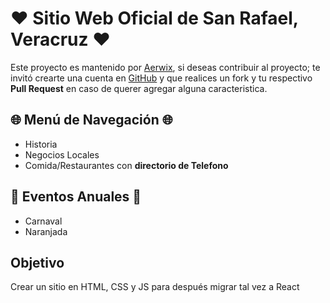 #  ❤ Sitio Web Oficial de San Rafael, Veracruz  ❤
Este proyecto es mantenido por [Aerwix](https://github.com/Aerwix), si deseas contribuir al proyecto; te invitó  crearte una cuenta en [GitHub](https://github.com/join) y que realices un fork y tu respectivo **Pull Request** en caso de querer agregar alguna caracteristica.
## 🌐 Menú de Navegación 🌐
- Historia
- Negocios Locales
- Comida/Restaurantes con **directorio de Telefono**

## 🌸 Eventos Anuales 🌸
- Carnaval
- Naranjada


## Objetivo
Crear un sitio en HTML, CSS y JS para después migrar tal vez a React
